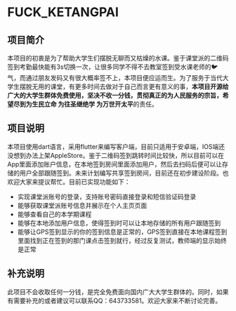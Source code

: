 # FUCK_KETANGPAI

## 项目简介

本项目的初衷是为了帮助大学生们摆脱无聊而又枯燥的水课。鉴于课堂派的二维码签到考勤最快能有3s切换一次，让很多同学不得不去教室签到受水课老师的🐦气，而通过朋友发码又有很大概率签不上，本项目便应运而生。为了服务于当代大学生摆脱无用的课堂，有更多时间去做对于自己而言更有意义的事，**本项目开源给广大的大学生群体免费使用，坚决不收一分钱，贯彻真正的为人民服务的宗旨，希望尽到为生民立命 为往圣继绝学 为万世开太平**的责任。

## 项目说明

本项目使用dart语言，采用flutter来编写客户端，目前只适用于安卓端，IOS端还没想到办法上架AppleStore。鉴于二维码签到跳转时间比较快，所以目前可以在App里面添加账户信息，在本地签到房间里面添加用户，然后去扫码后便可以让存储的用户全部跟随签到。未来计划编写共享签到房间，目前还在初步建设阶段。也欢迎大家来提议帮忙。目前已实现功能如下：

- 实现课堂派账号的登录，支持账号密码直接登录和短信验证码登录
- 能够获取课堂派账号信息并展示在个人主页页面
- 能够查看自己的本学期课程
- 能够在本地添加用户信息，使得签到时可以让本地存储的所有用户跟随签到
- 能够让GPS签到显示的你的签到信息是正常的，GPS签到直接在本地课程签到里面找到正在签到的那门课点击签到就行，经过反复测试，教师端的显示始终是正常

## 补充说明

此项目不会收取任何一分钱，是完全免费面向国内广大大学生群体的。同时，如果有需要补充的或者建议可以联系QQ：643733581。欢迎大家来不断讨论完善。